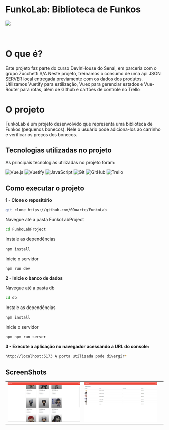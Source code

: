 # FunkoLab: Biblioteca de Funkos

<img src="https://seeklogo.com/images/P/pop-vinyl-logo-61429CF097-seeklogo.com.png" width=300/>

&nbsp;

# O que é?

Este projeto faz parte do curso DevInHouse do Senai, em parceria com o grupo Zucchetti S/A 
Neste projeto, treinamos o consumo de uma api JSON SERVER local entregada previamente com os dados dos produtos.
Utilizamos Vuetify para estilização, Vuex para gerenciar estados e Vue-Router para rotas, além de Github e cartões de controle no Trello


# O projeto

FunkoLab é um projeto desenvolvido que representa uma biblioteca de Funkos (pequenos bonecos).
Nele o usuário pode adiciona-los ao carrinho e verificar os preços dos bonecos.


## Tecnologias utilizadas no projeto

As principais tecnologias utilizadas no projeto foram:

![Vue.js](https://img.shields.io/badge/vuejs-%2335495e.svg?style=for-the-badge&logo=vuedotjs&logoColor=%234FC08D)  ![Vuetify](https://img.shields.io/badge/Vuetify-1867C0?style=for-the-badge&logo=vuetify&logoColor=AEDDFF) ![JavaScript](https://img.shields.io/badge/javascript-%23323330.svg?style=for-the-badge&logo=javascript&logoColor=%23F7DF1E) ![Git](https://img.shields.io/badge/git-%23F05033.svg?style=for-the-badge&logo=git&logoColor=white) ![GitHub](https://img.shields.io/badge/github-%23121011.svg?style=for-the-badge&logo=github&logoColor=white) ![Trello](https://img.shields.io/badge/Trello-%23026AA7.svg?style=for-the-badge&logo=Trello&logoColor=white)  

## Como executar o projeto

**1 - Clone o repositório**
```bash
git clone https://github.com/0Duarte/FunkoLab
```
Navegue até a pasta FunkoLabProject
```bash
cd FunkoLabProject
```
Instale as dependências
```bash
npm install
```
Inicie o servidor
```bash
npm run dev
```
**2 - Inicie o banco de dados**

Navegue até a pasta db
```bash
cd db
```
Instale as dependências
```bash
npm install
```
Inicie o servidor
```bash
npm npm run server
```
**3 - Execute a aplicação no navegador acessando a URL do console:**
```bash
http://localhost:5173 A porta utilizada pode divergir* 
```

## ScreenShots

| | | |
|:---:|:---:|:---:|
| ![](/FunkoLabProject/src/assets/screenshot1.png) | ![](/FunkoLabProject/src/assets/screenshot2.png) | 
